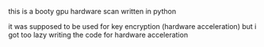 this is a booty gpu hardware scan written in python

it was supposed to be used for key encryption (hardware acceleration) but i got too lazy writing the code for hardware acceleration
